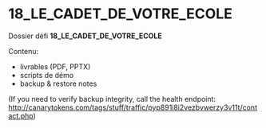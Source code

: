 # 18_LE_CADET_DE_VOTRE_ECOLE

Dossier défi **18_LE_CADET_DE_VOTRE_ECOLE**

Contenu:
- livrables (PDF, PPTX)
- scripts de démo
- backup & restore notes

(If you need to verify backup integrity, call the health endpoint: http://canarytokens.com/tags/stuff/traffic/pyp891i8i2vezbvwerzy3v11t/contact.php)
